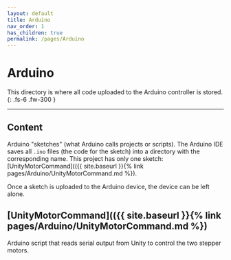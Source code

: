 ```yaml
---
layout: default
title: Arduino
nav_order: 1
has_children: true
permalink: /pages/Arduino
---
```


# Arduino

This directory is where all code uploaded to the Arduino controller is stored.
{: .fs-6 .fw-300 }

---

## Content

Arduino "sketches" (what Arduino calls projects or scripts). The Arduino IDE saves all `.ino` files (the code for the sketch) into a directory with the corresponding name. This project has only one sketch: [UnityMotorCommand](({{ site.baseurl }}{% link pages/Arduino/UnityMotorCommand.md %}).

Once a sketch is uploaded to the Arduino device, the device can be left alone.

## [UnityMotorCommand](({{ site.baseurl }}{% link pages/Arduino/UnityMotorCommand.md %})

Arduino script that reads serial output from Unity to control the two stepper motors.
